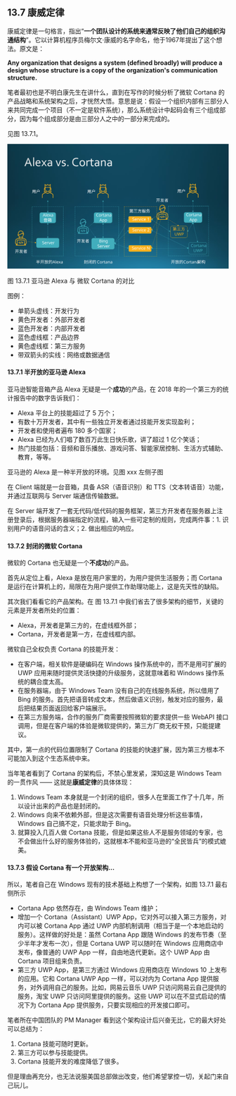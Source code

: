 
## 13.7 康威定律

康威定律是一句格言，指出“**一个团队设计的系统来通常反映了他们自己的组织沟通结构**”。它以计算机程序员梅尔文·康威的名字命名，他于1967年提出了这个想法。原文是：

**Any organization that designs a system (defined broadly) will produce a design whose structure is a copy of the organization's communication structure.**

笔者最初也是不明白康先生在讲什么，直到在写作的时候分析了微软 Cortana 的产品战略和系统架构之后，才恍然大悟。意思是说：假设一个组织内部有三部分人来共同完成一个项目（不一定是软件系统），那么系统设计中起码会有三个组成部分，因为每个组成部分是由三部分人之中的一部分来完成的。


见图 13.7.1。

<img src="img/Slide20.SVG"/>

图 13.7.1 亚马逊 Alexa 与 微软 Cortana 的对比

图例：

- 单箭头虚线：开发行为
- 黄色开发者：外部开发者
- 蓝色开发者：内部开发者
- 蓝色虚线框：产品边界
- 黄色虚线框：第三方服务
- 带双箭头的实线：网络或数据通信

#### 13.7.1 半开放的亚马逊 Alexa

亚马逊智能音箱产品 Alexa 无疑是一个**成功**的产品，在 2018 年的一个第三方的统计报告中的数字告诉我们：

- Alexa 平台上的技能超过了 5 万个；
- 有数十万开发者，其中有一些独立开发者通过技能开发实现盈利；
- 开发者和使用者遍布 180 多个国家；
- Alexa 已经为人们唱了数百万此生日快乐歌，讲了超过 1 亿个笑话；
- 热门技能包括：音频和音乐播放、游戏问答、智能家居控制、生活方式辅助、教育，等等。

亚马逊的 Alexa 是一种半开放的环境。见图 xxx 左侧子图

在 Client 端就是一台音箱，具备 ASR（语音识别）和 TTS（文本转语音）功能，并通过互联网与 Server 端通信传输数据。

在 Server 端开发了一套无代码/低代码的服务框架，第三方开发者在服务器上注册登录后，根据服务器端指定的流程，输入一些可定制的规则，完成两件事：1. 识别用户的语音问话的含义；2. 做出相应的响应。


#### 13.7.2 封闭的微软 Cortana

微软的 Cortana 也无疑是一个**不成功**的产品。

首先从定位上看，Alexa 是放在用户家里的，为用户提供生活服务；而 Cortana 是运行在计算机上的，局限在为用户提供工作助理功能上，这是先天性的缺陷。

其次我们看看它的产品架构。在 图 13.7.1 中我们省去了很多架构的细节，关键的元素是开发者所处的位置：

- Alexa，开发者是第三方的，在虚线框外部；
- Cortana，开发者是第一方，在虚线框内部。

微软自己全权负责 Cortana 的技能开发：

- 在客户端，相关软件是硬编码在 Windows 操作系统中的，而不是用可扩展的 UWP 应用来随时提供灵活快捷的升级服务，这就意味着和 Windows 操作系统的耦合度太高。
- 在服务器端，由于 Windows Team 没有自己的在线服务系统，所以借用了 Bing 的服务。首先把语音转成文本，然后做语义识别，触发对应的服务，最后把结果页面返回给客户端展示。
- 在第三方服务端，合作的服务厂商需要按照微软的要求提供一些 WebAPI 接口调用，但是在客户端的体验是微软提供的，第三方厂商无权干预，只能提建议。

其中，第一点的代码位置限制了 Cortana 的技能的快速扩展，因为第三方根本不可能加入到这个生态系统中来。

当年笔者看到了 Cortana 的架构后，不禁心里发紧，深知这是 Windows Team 的一贯作风 —— 这就是**康威定律**的具体体现：

1. Windows Team 本身就是一个封闭的组织，很多人在里面工作了十几年，所以设计出来的产品也是封闭的。
2. Windows 向来不依赖外部，但是这次需要有语音处理分析这些事情，Windows 自己搞不定，只能求助于 Bing。
3. 就算投入几百人做 Cortana 技能，但是如果这些人不是服务领域的专家，也不会做出什么好的服务体验的，这就根本不能和亚马逊的“全民皆兵”的模式媲美。

#### 13.7.3 假设 Cortana 有一个开放架构...

所以，笔者自己在 Windows 现有的技术基础上构想了一个架构，如图 13.7.1 最右侧所示

- Cortana App 依然存在，由 Windows Team 维护；
- 增加一个 Cortana（Assistant）UWP App，它对外可以接入第三方服务，对内可以被 Cortana App 通过 UWP 内部机制调用（相当于是一个本地启动的服务）。这样做的好处是：虽然 Cortana App 跟随 Windows 的发布节奏（至少半年才发布一次），但是 Cortana UWP 可以随时在 Windows 应用商店中发布，像普通的 UWP App 一样，自由地迭代更新。这个 UWP App 由 Cortana 项目组来负责。
- 第三方 UWP App，是第三方通过 Windows 应用商店在 Windows 10 上发布的应用。它和 Cortana UWP App 一样，可以对内为 Cortana App 提供服务，对外调用自己的服务。比如，网易云音乐 UWP 只访问网易云自己提供的服务，淘宝 UWP 只访问阿里提供的服务。这些 UWP 可以在不显式启动的情况下为 Cortana App 提供服务，只要实现相应的开发接口即可。

笔者所在中国团队的 PM Manager 看到这个架构设计后兴奋无比，它的最大好处可以总结为：

1. Cortana 技能可随时更新。
2. 第三方可以参与技能提供。
3. Cortana 技能开发的难度降低了很多。

但是理由再充分，也无法说服美国总部做出改变，他们希望掌控一切，关起门来自己玩儿。

